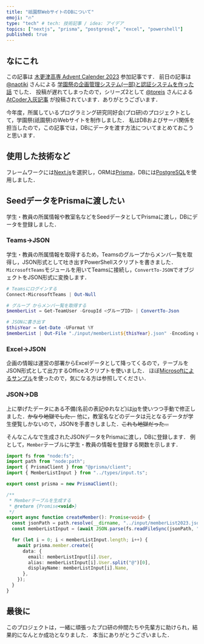 ```yaml
---
title: "祇園祭WebサイトのDBについて"
emoji: "🔥"
type: "tech" # tech: 技術記事 / idea: アイデア
topics: ["nextjs", "prisma", "postgresql", "excel", "powershell"]
published: true
---
```


## なにこれ
この記事は [木更津高専 Advent Calender 2023](https://qiita.com/advent-calendar/2023/nit_kisarazu) 参加記事です．
前日の記事は [@naotiki](https://qiita.com/naotiki) さんによる [学園祭の企画管理システム(一部)と認証システムを作った話](https://qiita.com/naotiki/items/6506ef15a50f1c49b981) でした．
投稿が遅れてしまったので，シリーズ2として [@toreis](https://qiita.com/toreis) さんによる [AtCoder入灰記事](https://qiita.com/toreis/items/b4d08ebf1ce1c3d8965f) が投稿されています．ありがとうございます．

今年度，所属しているプログラミング研究同好会(プロ研)のプロジェクトとして，学園祭(祇園祭)のWebサイトを制作しました．
私はDBおよびサーバ関係を担当したので，この記事では，DBにデータを渡す方法についてまとめておこうと思います．

## 使用した技術など
フレームワークには[Next.js](https://nextjs.org/)を選択し，ORMは[Prisma](https://www.prisma.io/)，DBには[PostgreSQL](https://www.postgresql.org/)を使用しました．

## SeedデータをPrismaに渡したい
学生・教員の所属情報や教室名などをSeedデータとしてPrismaに渡し，DBにデータを登録しました．

### Teams→JSON
学生・教員の所属情報を取得するため，Teamsのグループからメンバ一覧を取得し，JSON形式として吐き出すPowerShellスクリプトを書きました．
`MicrosoftTeams`モジュールを用いてTeamsに接続し，`ConvertTo-JSON`でオブジェクトをJSON形式に変換します．

```powershell
# Teamsにログインする
Connect-MicrosoftTeams | Out-Null

# グループ からメンバ一覧を取得する
$memberList = Get-TeamUser -GroupId <グループID> | ConvertTo-Json

# JSONに書き出す
$thisYear = Get-Date -UFormat %Y
$memberList | Out-File "./input/memberList${thisYear}.json" -Encoding utf8
```

### Excel→JSON
企画の情報は運営の部署からExcelデータとして降ってくるので，テーブルをJSON形式として出力するOfficeスクリプトを使いました．
ほぼ[Microsoftによるサンプル](https://learn.microsoft.com/ja-jp/office/dev/scripts/resources/samples/get-table-data)を使ったので，気になる方は参照してください．

### JSON→DB
上に挙げたデータにある不備(名前の表記ゆれなど)は[jq](https://jqlang.github.io/jq/)を使いつつ手動で修正しました．~~かなり地獄でした．~~
他に，教室名などのデータは元となるデータが学生便覧しかないので，JSONを手書きしました．~~これも地獄だった...~~

そんなこんなで生成されたJSONデータをPrismaに渡し，DBに登録します．
例として，`Member`テーブルに学生・教員の情報を登録する関数を示します．

```ts
import fs from "node:fs";
import path from "node:path";
import { PrismaClient } from "@prisma/client";
import { MemberListInput } from "../types/input.ts";

export const prisma = new PrismaClient();

/**
 * Memberテーブルを生成する
 * @return {Promise<void>}
 */
export async function createMember(): Promise<void> {
  const jsonPath = path.resolve(__dirname, "../input/memberList2023.json");
  const memberListInput = (await JSON.parse(fs.readFileSync(jsonPath, "utf-8"))) as MemberListInput;

  for (let i = 0; i < memberListInput.length; i++) {
    await prisma.member.create({
      data: {
        email: memberListInput[i].User,
        alias: memberListInput[i].User.split("@")[0],
        displayName: memberListInput[i].Name,
      },
    });
  }
}
```

## 最後に
このプロジェクトは，一緒に頑張ったプロ研の仲間たちや先輩方に助けられ，結果的になんとか成功となりました．
本当にありがとうございました．
